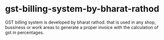 # gst-billing-system-by-bharat-rathod
GST billing system is developed by bharat rathod. that is used in any shop, bussiness or work areas to generate a proper invoice with the calculation of gst in percentages.
